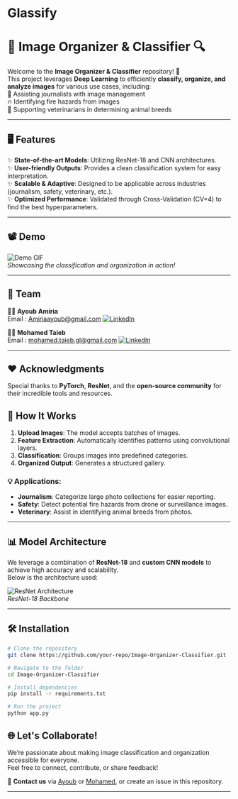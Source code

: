 # Glassify
# 🌟 Image Organizer & Classifier 🔍

Welcome to the **Image Organizer & Classifier** repository! 🚀  
This project leverages **Deep Learning** to efficiently **classify, organize, and analyze images** for various use cases, including:  
📸 Assisting journalists with image management  
🔥 Identifying fire hazards from images  
🐾 Supporting veterinarians in determining animal breeds  

---

## 🖥️ Features  
✨ **State-of-the-art Models**: Utilizing ResNet-18 and CNN architectures.  
✨ **User-friendly Outputs**: Provides a clean classification system for easy interpretation.  
✨ **Scalable & Adaptive**: Designed to be applicable across industries (journalism, safety, veterinary, etc.).  
✨ **Optimized Performance**: Validated through Cross-Validation (CV=4) to find the best hyperparameters.

---

## 📽️ Demo  

![Demo GIF](https://media.giphy.com/media/3o7abKhOpu0NwenH3O/giphy.gif)  
_Showcasing the classification and organization in action!_

---
## 🎯 Team  

👨‍💻 **Ayoub Amiria**  
Email : Amiriaayoub@gmail.com
[![LinkedIn](https://img.shields.io/badge/LinkedIn-Connect-blue?style=flat&logo=linkedin)](https://www.linkedin.com/in/ayoub-amiria/)  

👨‍💻 **Mohamed Taieb**  
Email : mohamed.taieb.gl@gmail.com
[![LinkedIn](https://img.shields.io/badge/LinkedIn-Connect-blue?style=flat&logo=linkedin)](https://www.linkedin.com/in/mohamed-taieb/)  

---



## ❤️ Acknowledgments  

Special thanks to **PyTorch**, **ResNet**, and the **open-source community** for their incredible tools and resources.  


## 🚀 How It Works  

1. **Upload Images**: The model accepts batches of images.  
2. **Feature Extraction**: Automatically identifies patterns using convolutional layers.  
3. **Classification**: Groups images into predefined categories.  
4. **Organized Output**: Generates a structured gallery.  

### 💡 Applications:  
- **Journalism**: Categorize large photo collections for easier reporting.  
- **Safety**: Detect potential fire hazards from drone or surveillance images.  
- **Veterinary**: Assist in identifying animal breeds from photos.  

---

## 📊 Model Architecture  

We leverage a combination of **ResNet-18** and **custom CNN models** to achieve high accuracy and scalability.  
Below is the architecture used:  

![ResNet Architecture](https://miro.medium.com/max/1400/1*wnPmdm7_oAhDv4U40gEOjQ.png)  
_ResNet-18 Backbone_

---

## 🛠️ Installation  

```bash
# Clone the repository
git clone https://github.com/your-repo/Image-Organizer-Classifier.git

# Navigate to the folder
cd Image-Organizer-Classifier

# Install dependencies
pip install -r requirements.txt

# Run the project
python app.py

````
## 🌐 Let's Collaborate!  

We’re passionate about making image classification and organization accessible for everyone.  
Feel free to connect, contribute, or share feedback!  

📩 **Contact us** via [Ayoub](https://www.linkedin.com/in/ayoub-amiria/) or [Mohamed](https://www.linkedin.com/in/mohamed-taieb/), or create an issue in this repository.  

---
